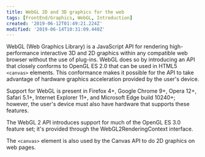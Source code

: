 ```yaml
---
title: WebGL 2D and 3D graphics for the web
tags: [FrontEnd/Graphics, WebGL, Introduction]
created: '2019-06-12T01:49:21.224Z'
modified: '2019-06-14T10:31:09.440Z'
---
```


WebGL (Web Graphics Library) is a JavaScript API for rendering high-performance interactive 3D and 2D graphics within any compatible web browser without the use of plug-ins. WebGL does so by introducing an API that closely conforms to OpenGL ES 2.0 that can be used in HTML5 `<canvas>` elements. This conformance makes it possible for the API to take advantage of hardware graphics acceleration provided by the user's device.

Support for WebGL is present in Firefox 4+, Google Chrome 9+, Opera 12+, Safari 5.1+, Internet Explorer 11+, and Microsoft Edge build 10240+; however, the user's device must also have hardware that supports these features.

The WebGL 2 API introduces support for much of the OpenGL ES 3.0 feature set; it's provided through the WebGL2RenderingContext interface.

The `<canvas>` element is also used by the Canvas API to do 2D graphics on web pages.
